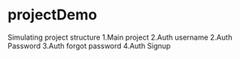 # projectDemo
Simulating project structure
1.Main project
2.Auth username
2.Auth Password
3.Auth forgot password
4.Auth Signup